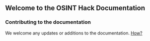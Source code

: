 ## Welcome to the OSINT Hack Documentation




### Contributing to the documentation

We welcome any updates or additions to the documentation. [How?](contributing.md)